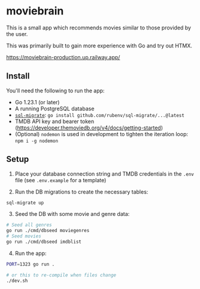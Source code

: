 # moviebrain

This is a small app which recommends movies similar to those provided by the user.

This was primarily built to gain more experience with Go and try out HTMX.

https://moviebrain-production.up.railway.app/

## Install

You'll need the following to run the app:

- Go 1.23.1 (or later)
- A running PostgreSQL database
- [`sql-migrate`](https://github.com/rubenv/sql-migrate): `go install github.com/rubenv/sql-migrate/...@latest`
- TMDB API key and bearer token (https://developer.themoviedb.org/v4/docs/getting-started)
- (Optional) `nodemon` is used in development to tighten the iteration loop: `npm i -g nodemon`

## Setup

1. Place your database connection string and TMDB credentials in the `.env` file (see `.env.example` for a template)

2. Run the DB migrations to create the necessary tables:

```sh
sql-migrate up
```

3. Seed the DB with some movie and genre data:

```sh
# Seed all genres
go run ./cmd/dbseed moviegenres
# Seed movies
go run ./cmd/dbseed imdblist
```

4. Run the app:

```sh
PORT=1323 go run .

# or this to re-compile when files change
./dev.sh
```
